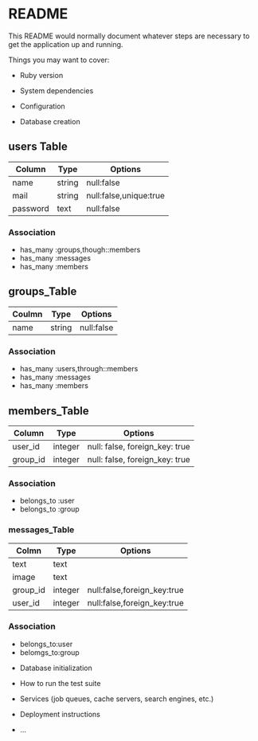 # README

This README would normally document whatever steps are necessary to get the
application up and running.

Things you may want to cover:

* Ruby version

* System dependencies

* Configuration

* Database creation

## users Table

|Column|Type|Options|
|------|----|-------|
|name|string|null:false|
|mail|string|null:false,unique:true|
|password|text|null:false|

### Association
- has_many :groups,though::members
- has_many :messages
- has_many :members

## groups_Table

|Coulmn|Type|Options|
|------|----|-------|
|name|string|null:false|

### Association
- has_many :users,through::members
- has_many :messages
- has_many :members

## members_Table

|Column|Type|Options|
|------|----|-------|
|user_id|integer|null: false, foreign_key: true|
|group_id|integer|null: false, foreign_key: true|

### Association
- belongs_to :user
- belongs_to :group

### messages_Table

|Colmn|Type|Options|
|-----|----|-------|
|text|text|
|image|text|
|group_id|integer|null:false,foreign_key:true|
|user_id|integer|null:false,foreign_key:true|

### Association
- belongs_to:user
- belomgs_to:group 

* Database initialization

* How to run the test suite

* Services (job queues, cache servers, search engines, etc.)

* Deployment instructions

* ...
